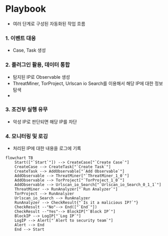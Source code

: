 # Playbook
- 여러 단계로 구성된 자동화된 작업 흐름

### 1. 이벤트 대응
- Case, Task 생성

### 2. 플러그인 활용, 데이터 통합
- 탐지된 IP로 Observable 생성
- ThreatMiner, TorProject, Urlscan io Search를 이용해서 해당 IP에 대한 정보 탐색
- 

### 3. 조건부 실행 유무
- 악성 IP로 판단되면 해당 IP를 차단

### 4. 모니터링 및 로깅
- 처리된 IP에 대한 내용을 로그에 기록

```mermaid
flowchart TB
    Start(["`Start`"]) --> CreateCase["`Create Case`"]
    CreateCase --> CreateTask["`Create Task`"]
    CreateTask --> AddObservable["`Add Observable`"]
    AddObservable --> ThreatMiner["`ThreatMiner_1_0`"]
    AddObservable --> TorProject["`TorProject_1_0`"]
    AddObservable --> Urlscan_io_Search["`Urlscan_io_Search_0_1_1`"]
    ThreatMiner --> RunAnalyzer["`Run Analyzer`"]
    TorProject --> RunAnalyzer
    Urlscan_io_Search --> RunAnalyzer
    RunAnalyzer --> CheckResult{"`Is it a malicious IP?`"}
    CheckResult --"No"--> End(["`End`"])
    CheckResult --"Yes"--> BlockIP["`Block IP`"]
    BlockIP --> LogIP["`Log IP`"]
    LogIP --> Alert["`Alert to security team`"]
    Alert --> End
    End --> Start
```
